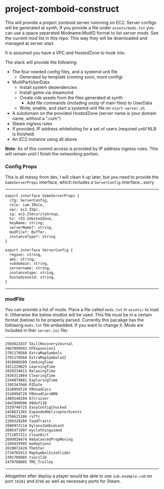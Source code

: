 
project-zomboid-construct
=========================

This will provide a project zomboid server runnning on EC2. Server configs will be generated at synth. If you provide a file under `assets/mods.txt` you can use a space seperated Modname:ModID format to list server mods. See the current mod list in this repo. This way they will be downloaded and managed at server start.  

It is assumed you have a VPC and HostedZone to hook into. 

The stack will provide the following:

* The four needed config files, and a systemd unit file
  * Generated by template (coming soon, more config)
* MultiPartUserData
  * Install system dependencies
  * Install game via steamcmd
  * Create cdk assets from the files generated at synth
    * Add file commands (including unzip of main files) to UserData
  * Write, enable, and start a systemd unit file on `start-server.sh`
* A subdomain on the provided HostedZone (server name is your domain name, without a ".com")
* Steam ingress rules
* If provided, IP address whitelisting for a set of users (required until NLB is finished)
* An EC2 instance using all above

***Note***: As of this commit access is provided by IP address ingress rules. This will remain until I finish the networking portion.

### Config Props

This is all messy from dev, I will clean it up later, but you need to provide the `GameServerProps` interface, which includes a `ServerConfig` interface...sorry

---
```markdown
export interface GameServerProps {
  cfg: ServerConfig,
  role: iam.IRole,
  vpc: ec2.IVpc,
  sg: ec2.ISecurityGroup,
  hz: r53.IHostedZone,
  keyName: string;
  serverName?: string,
  modFile?: Buffer,
  instanceType?: string
}

export interface ServerConfig {
  region: string,
  ami: string,
  subdomain: string,
  servername: string,
  instancetype: string,
  hostedzoneid: string,
}
```
---
### modFile

You can provide a list of mods. Place a file called `mods.txt` in `assets/` to load it. Otherwise the below modlist will be used. This file must be in a certain format (below) to be properly parsed. Currently this pacakge has the following `mods.txt` file embedded. If you want to change it. Mods are included in ther `server.ini` file:

---
```markdown
2503622437 SkillRecoveryJournal
2667899942 VFExpansion1
2701170568 ExtraMapSymbols 
2701170568 ExtraMapSymbolsUI
1910606509 CookingTime
1911229825 LearningTime
2039234811 RelaxingTime
1926311864 ClearingTime
2244879881 ExploringTime
1105347046 PZGate
1510950729 FRUsedCars 
1510950729 FRUsedCarsNRN
2489148104 87cruiser
2441990998 89def110
2529746725 EasyConfigChucked
2458631365 ExpandedHelicopterEvents
2756615186 rx7fc
1299328280 ToadTraits
2686972114 DylansZombieLoot
2695471997 myclothinguimod
2711057211 CleanDirt
2699828474 RebalancedPropMoving
2169435993 modoptions
2619072426 TheStar
2734705913 MapSymbolSizeSlider
2392709985 tsarslib
2478768005 TMC_Trolley

```
---
Altogether after deploy a player would be able to use `sub.example.com` on port `16261` and `8766` as well as necessary ports for Steam.
